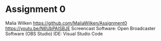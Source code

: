 # Assignment 0
Malia Wilken
https://github.com/MaliaWilken/Assignment0
https://youtu.be/N6UbPAISBJE
Screencast Software: Open Broadcaster Software (OBS Studio)
IDE: Visual Studio Code
